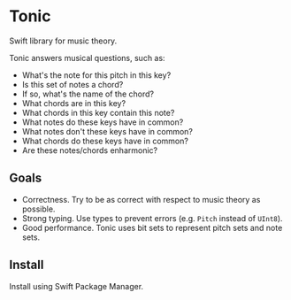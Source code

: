 # Tonic

Swift library for music theory.

Tonic answers musical questions, such as:

- What's the note for this pitch in this key?
- Is this set of notes a chord?
- If so, what's the name of the chord?
- What chords are in this key?
- What chords in this key contain this note?
- What notes do these keys have in common?
- What notes don't these keys have in common?
- What chords do these keys have in common?
- Are these notes/chords enharmonic?

## Goals

- Correctness. Try to be as correct with respect to music theory as possible.
- Strong typing. Use types to prevent errors (e.g. `Pitch` instead of `UInt8`).
- Good performance. Tonic uses bit sets to represent pitch sets and note sets.

## Install

Install using Swift Package Manager.
